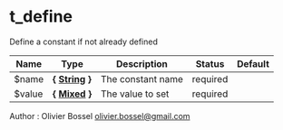 # t_define

Define a constant if not already defined



Name  |  Type  |  Description  |  Status  |  Default
------------  |  ------------  |  ------------  |  ------------  |  ------------
$name  |  **{ [String](http://php.net/manual/en/language.types.string.php) }**  |  The constant name  |  required  |
$value  |  **{ [Mixed](http://php.net/manual/en/language.pseudo-types.php#language.types.mixed) }**  |  The value to set  |  required  |

Author : Olivier Bossel <olivier.bossel@gmail.com>